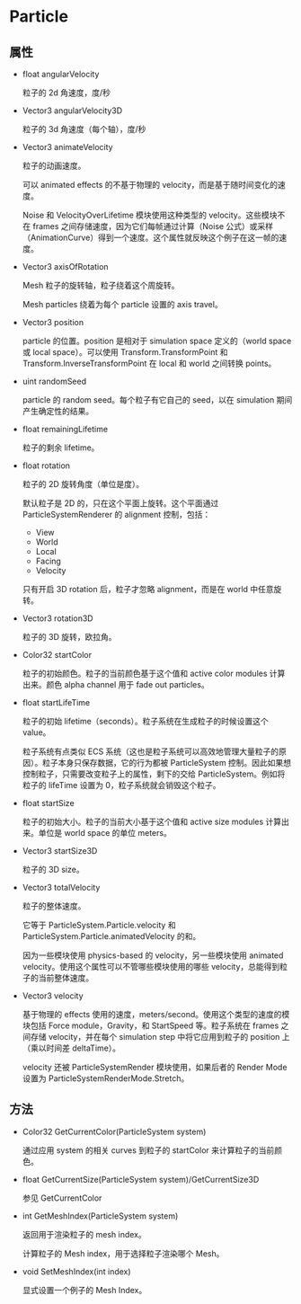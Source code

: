 # Particle

## 属性

- float angularVelocity

  粒子的 2d 角速度，度/秒

- Vector3 angularVelocity3D

  粒子的 3d 角速度（每个轴），度/秒

- Vector3 animateVelocity

  粒子的动画速度。

  可以 animated effects 的不基于物理的 velocity，而是基于随时间变化的速度。

  Noise 和 VelocityOverLifetime 模块使用这种类型的 velocity。这些模块不在 frames 之间存储速度，因为它们每帧通过计算（Noise 公式）或采样（AnimationCurve）得到一个速度。这个属性就反映这个例子在这一帧的速度。

- Vector3 axisOfRotation

  Mesh 粒子的旋转轴，粒子绕着这个周旋转。

  Mesh particles 绕着为每个 particle 设置的 axis travel。

- Vector3 position

  particle 的位置。position 是相对于 simulation space 定义的（world space 或 local space）。可以使用 Transform.TransformPoint 和 Transform.InverseTransformPoint 在 local 和 world 之间转换 points。

- uint randomSeed

  particle 的 random seed。每个粒子有它自己的 seed，以在 simulation 期间产生确定性的结果。

- float remainingLifetime

  粒子的剩余 lifetime。

- float rotation

  粒子的 2D 旋转角度（单位是度）。

  默认粒子是 2D 的，只在这个平面上旋转。这个平面通过 ParticleSystemRenderer 的 alignment 控制，包括：

  - View
  - World
  - Local
  - Facing
  - Velocity

  只有开启 3D rotation 后，粒子才忽略 alignment，而是在 world 中任意旋转。

- Vector3 rotation3D

  粒子的 3D 旋转，欧拉角。

- Color32 startColor

  粒子的初始颜色。粒子的当前颜色基于这个值和 active color modules 计算出来。颜色 alpha channel 用于 fade out particles。

- float startLifeTime

  粒子的初始 lifetime（seconds）。粒子系统在生成粒子的时候设置这个 value。

  粒子系统有点类似 ECS 系统（这也是粒子系统可以高效地管理大量粒子的原因）。粒子本身只保存数据，它的行为都被 ParticleSystem 控制。因此如果想控制粒子，只需要改变粒子上的属性，剩下的交给 ParticleSystem。例如将粒子的 lifeTime 设置为 0，粒子系统就会销毁这个粒子。

- float startSize

  粒子的初始大小。粒子的当前大小基于这个值和 active size modules 计算出来。单位是 world space 的单位 meters。

- Vector3 startSize3D

  粒子的 3D size。

- Vector3 totalVelocity

  粒子的整体速度。

  它等于 ParticleSystem.Particle.velocity 和 ParticleSystem.Particle.animatedVelocity 的和。

  因为一些模块使用 physics-based 的 velocity，另一些模块使用 animated velocity。使用这个属性可以不管哪些模块使用的哪些 velocity，总能得到粒子的当前整体速度。

- Vector3 velocity

  基于物理的 effects 使用的速度，meters/second。使用这个类型的速度的模块包括 Force module，Gravity，和 StartSpeed 等。粒子系统在 frames 之间存储 velocity，并在每个 simulation step 中将它应用到粒子的 position 上（乘以时间差 deltaTime）。

  velocity 还被 ParticleSystemRender 模块使用，如果后者的 Render Mode 设置为 ParticleSystemRenderMode.Stretch。

## 方法

- Color32 GetCurrentColor(ParticleSystem system)

  通过应用 system 的相关 curves 到粒子的 startColor 来计算粒子的当前颜色。

- float GetCurrentSize(ParticleSystem system)/GetCurrentSize3D

  参见 GetCurrentColor

- int GetMeshIndex(ParticleSystem system)

  返回用于渲染粒子的 mesh index。

  计算粒子的 Mesh index，用于选择粒子渲染哪个 Mesh。

- void SetMeshIndex(int index)

  显式设置一个例子的 Mesh Index。


